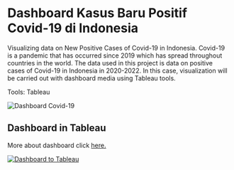 # **Dashboard Kasus Baru Positif Covid-19 di Indonesia**

Visualizing data on New Positive Cases of Covid-19 in Indonesia. Covid-19 is a pandemic that has occurred since 2019 which has spread throughout countries in the world. The data used in this project is data on positive cases of Covid-19 in Indonesia in 2020-2022. In this case, visualization will be carried out with dashboard media using Tableau tools.

Tools: Tableau

![Dashboard Covid-19](https://i.ibb.co/R68HMq3/Dashboard-Covid-19.png "Dashboard Covid-19 di Indonesia")

## Dashboard in Tableau
More about dashboard click [here.](https://public.tableau.com/app/profile/m.dwi.pratama4211/viz/DashboardKasusBaruPositifCovid-19diIndonesia/Dashboard2)

[![Dashboard to Tableau](https://public.tableau.com/app/assets/tableau-public-logo-rgb.07774149.svg)](https://public.tableau.com/app/profile/m.dwi.pratama4211/viz/DashboardKasusBaruPositifCovid-19diIndonesia/Dashboard2)

